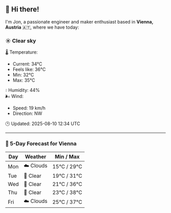 ## 👋 Hi there!

I'm Jon, a passionate engineer and maker enthusiast based in **Vienna, Austria** 🇦🇹, where we have today:

### ☀️ Clear sky 

🌡️ Temperature: 
* Current: 34°C
* Feels like: 36°C
* Min: 32°C 
* Max: 35°C  

💧 Humidity: 44%  
🌬️ Wind: 
* Speed: 19 km/h 
* Direction: NW  

🕒 Updated: 2025-08-10 12:34 UTC

---

### 📅 5-Day Forecast for Vienna

| Day | Weather | Min / Max |
|-----|---------|------------|
| Mon | ☁️ Clouds | 15°C / 29°C |
| Tue | 🌙 Clear | 19°C / 31°C |
| Wed | 🌙 Clear | 21°C / 36°C |
| Thu | 🌙 Clear | 23°C / 38°C |
| Fri | ☁️ Clouds | 25°C / 37°C |
